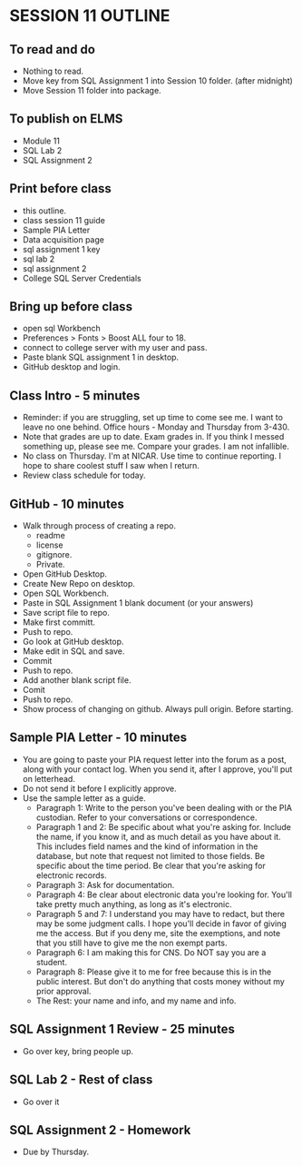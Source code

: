 # SESSION 11 OUTLINE

## To read and do
* Nothing to read.
* Move key from SQL Assignment 1 into Session 10 folder. (after midnight)
* Move Session 11 folder into package.    

## To publish on ELMS
* Module 11
* SQL Lab 2
* SQL Assignment 2

## Print before class
* this outline.
* class session 11 guide
* Sample PIA Letter
* Data acquisition page
* sql assignment 1 key
* sql lab 2
* sql assignment 2
* College SQL Server Credentials

## Bring up before class
* open sql Workbench
* Preferences > Fonts > Boost ALL four to 18.
* connect to college server with my user and pass.
* Paste blank SQL assignment 1 in desktop.
* GitHub desktop and login.

## Class Intro - 5 minutes
* Reminder: if you are struggling, set up time to come see me.  I want to leave no one behind. Office hours - Monday and Thursday from 3-430.
* Note that grades are up to date. Exam grades in. If you think I messed something up, please see me.  Compare your grades. I am not infallible.
* No class on Thursday. I'm at NICAR. Use time to continue reporting. I hope to share coolest stuff I saw when I return.
* Review class schedule for today.

## GitHub - 10 minutes
* Walk through process of creating a repo.
  * readme
  * license
  * gitignore.
  * Private.
* Open GitHub Desktop.
* Create New Repo on desktop.
* Open SQL Workbench.
* Paste in SQL Assignment 1 blank document (or your answers)
* Save script file to repo.
* Make first committ.
* Push to repo.
* Go look at GitHub desktop.
* Make edit in SQL and save.
* Commit
* Push to repo.  
* Add another blank script file.
* Comit
* Push to repo.
* Show process of changing on github. Always pull origin. Before starting.


## Sample PIA Letter - 10 minutes
* You are going to paste your PIA request letter into the forum as a post, along with your contact log. When you send it, after I approve, you'll put on letterhead.
* Do not send it before I explicitly approve.
* Use the sample letter as a guide.  
  * Paragraph 1: Write to the person you've been dealing with or the PIA custodian. Refer to your conversations or correspondence.
  * Paragraph 1 and 2: Be specific about what you're asking for.  Include the name, if you know it, and as much detail as you have about it.  This includes field names and the kind of information in the database, but note that request not limited to those fields. Be specific about the time period. Be clear that you're asking for electronic records.
  * Paragraph 3: Ask for documentation.
  * Paragraph 4: Be clear about electronic data you're looking for.  You'll take pretty much anything, as long as it's electronic.  
  * Paragraph 5 and 7: I understand you may have to redact, but there may be some judgment calls. I hope you'll decide in favor of giving me the access. But if you deny me, site the exemptions, and note that you still have to give me the non exempt parts.
  * Paragraph 6: I am making this for CNS. Do NOT say you are a student.
  * Paragraph 8: Please give it to me for free because this is in the public interest. But don't do anything that costs money without my prior approval.
  * The Rest: your name and info, and my name and info.   

## SQL Assignment 1 Review - 25 minutes
* Go over key, bring people up.

## SQL Lab 2 - Rest of class
* Go over it

## SQL Assignment 2 - Homework
* Due by Thursday.
